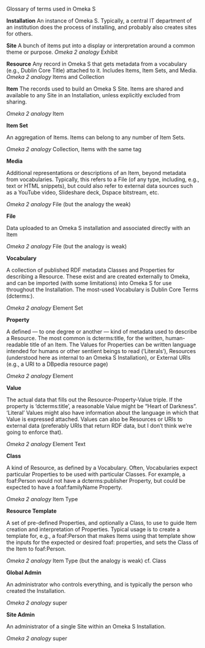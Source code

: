 Glossary of terms used in Omeka S

**Installation**
An instance of Omeka S. Typically, a central IT department of an institution does the process of installing, and probably also creates sites for others.

**Site**
A bunch of items put into a display or interpretation around a common theme or purpose.
*Omeka 2 analogy* Exhibit

**Resource**
Any record in Omeka S that gets metadata from a vocabulary (e.g., Dublin Core Title) attached to it. Includes Items, Item Sets, and Media.
*Omeka 2 analogy* Items and Collection

**Item**
The records used to build an Omeka S Site. Items are shared and available to any Site in an Installation, unless explicitly excluded from sharing.

*Omeka 2 analogy* Item

**Item Set**

An aggregation of Items. Items can belong to any number of Item Sets.

*Omeka 2 analogy* Collection, Items with the same tag

**Media**

Additional representations or descriptions of an Item, beyond metadata from vocabularies. Typically, this refers to a File (of any type, including, e.g., text or HTML snippets), but could also refer to external data sources such as a YouTube video, Slideshare deck, Dspace bitstream, etc.

*Omeka 2 analogy* File (but the analogy the weak)

**File**

Data uploaded to an Omeka S installation and associated directly with an Item

*Omeka 2 analogy* File (but the analogy is weak)

**Vocabulary**

A collection of published RDF metadata Classes and Properties for describing a Resource. These exist and are created externally to Omeka, and can be imported (with some limitations) into Omeka S for use throughout the Installation. The most-used Vocabulary is Dublin Core Terms (dcterms:).

*Omeka 2 analogy* Element Set

**Property**

A defined — to one degree or another — kind of metadata used to describe a Resource. The most common is dcterms:title, for the written, human-readable title of an Item. The Values for Properties can be written language intended for humans or other sentient beings to read (‘Literals’), Resources (understood here as internal to an Omeka S Installation), or External URIs (e.g., a URI to a DBpedia resource page)

*Omeka 2 analogy* Element

**Value**

The actual data that fills out the Resource-Property-Value triple. If the property is ‘dcterms:title’, a reasonable Value might be “Heart of Darkness”. ‘Literal’ Values might also have information about the language in which that Value is expressed attached. Values can also be Resources or URIs to external data (preferably URIs that return RDF data, but I don’t think we’re going to enforce that).

*Omeka 2 analogy* Element Text

**Class**

A kind of Resource, as defined by a Vocabulary. Often, Vocabularies expect particular Properties to be used with particular Classes. For example, a foaf:Person would not have a dcterms:publisher Property, but could be expected to have a foaf:familyName Property.

*Omeka 2 analogy* Item Type

**Resource Template**

A set of pre-defined Properties, and optionally a Class, to use to guide Item creation and interpretation of Properties. Typical usage is to create a template for, e.g., a foaf:Person that makes Items using that template show the inputs for the expected or desired foaf: properties, and sets the Class of the Item to foaf:Person.

*Omeka 2 analogy* Item Type (but the analogy is weak) cf. Class

**Global Admin**

An administrator who controls everything, and is typically the person who created the Installation.

*Omeka 2 analogy* super

**Site Admin**

An administrator of a single Site within an Omeka S Installation.

*Omeka 2 analogy* super